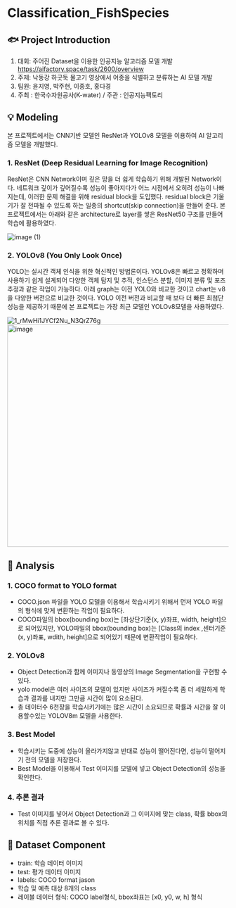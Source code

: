 # Classification_FishSpecies

## 🐟 Project Introduction
 1. 대회: 주어진 Dataset을 이용한 인공지능 알고리즘 모델 개발  https://aifactory.space/task/2600/overview 
 2. 주제: 낙동강 하굿둑 물고기 영상에서 어종을 식별하고 분류하는 AI 모델 개발
 3. 팀원: 윤지영, 박주현, 이종호, 홍다경
 4. 주최 : 한국수자원공사(K-water) / 주관 : 인공지능팩토리


## 💡 Modeling
본 프로젝트에서는 CNN기반 모델인 ResNet과 YOLOv8 모델을 이용하여 AI 알고리즘 모델을 개발했다.


### 1. ResNet (Deep Residual Learning for Image Recognition) 
ResNet은 CNN Network이며 깊은 망을 더 쉽게 학습하기 위해 개발된 Network이다. 네트워크 깊이가 깊어질수록 성능이 좋아지다가 어느 시점에서 오히려 성능이 나빠지는데, 이러한 문제 해결을 위해 residual block을 도입했다. residual block은 기울기가 잘 전파될 수 있도록 하는 일종의 shortcut(skip connection)을 만들어 준다.
본 프로젝트에서는 아래와 같은 architecture로 layer를 쌓은 ResNet50 구조를 만들어 학습에 활용하였다.


![image (1)](https://github.com/bvnohz/Classification_Fish-species/assets/141910199/06bf695c-29ed-4fd2-9660-32df2ecf26a3)



### 2. YOLOv8 (You Only Look Once) 
YOLO는 실시간 객체 인식을 위한 혁신적인 방법론이다. YOLOv8은 빠르고 정확하며 사용하기 쉽게 설계되어 다양한 객체 탐지 및 추적, 인스턴스 분할, 이미지 분류 및 포즈추정과 같은 작업이 가능하다.
아래 graph는 이전 YOLO와 비교한 것이고 chart는 v8을 다양한 버전으로 비교한 것이다. YOLO 이전 버전과 비교할 때 보다 더 빠른 최첨단 성능을 제공하기 때문에 본 프로젝트는 가장 최근 모델인 YOLOv8모델을 사용하였다. 


![1_rMwHi1JYCf2Nu_N3QrZ76g](https://github.com/bvnohz/Classification_Fish-species/assets/141910199/9be8582e-3150-4001-847d-814db278b637)
<img width="506" alt="image" src="https://github.com/bvnohz/Classification_Fish-species/assets/141910199/923cc3d6-2fee-424b-906d-b344fa57258a">







## 🧮 Analysis


### 1. COCO format to YOLO format
- COCO.json 파일을 YOLO 모델을 이용해서 학습시키기 위해서 먼저 YOLO 파일의 형식에 맞게 변환하는 작업이 필요하다.
- COCO파일의 bbox(bounding box)는 [좌상단기준(x, y)좌표, width, height]으로 되어있지만, YOLO파일의 bbox(bounding box)는 [Class의 index ,센터기준(x, y)좌표, wdith, height]으로 되어있기 때문에 변환작업이 필요하다.
### 2. YOLOv8
- Object Detection과 함께 이미지나 동영상의 Image Segmentation을 구현할 수 있다.
- yolo model은 여러 사이즈의 모델이 있지만 사이즈가 커질수록 좀 더 세밀하게 학습과 결과를 내지만 그만큼 시간이 많이 요소된다.
- 총 데이터수 6천장을 학습시키기에는 많은 시간이 소요되므로 확률과 시간을 잘 이용할수있는 YOLOV8m 모델을 사용한다.
### 3. Best Model
- 학습시키는 도중에 성능이 올라가지않고 반대로 성능이 떨어진다면, 성능이 떨어지기 전의 모델을 저장한다.
- Best Model을 이용해서 Test 이미지를 모델에 넣고 Object Detection의 성능을 확인한다.
### 4. 추론 결과
- Test 이미지를 넣어서 Object Detection과 그 이미지에 맞는 class, 확률 bbox의 위치를 직접 추론 결과로 볼 수 있다.



## 📑 Dataset Component 


* train: 학습 데이터 이미지
* test: 평가 데이터 이미지
* labels: COCO format jason
* 학습 및 예측 대상 8개의 class
* 레이블 데이터 형식: COCO label형식, bbox좌표는 [x0, y0, w, h] 형식










